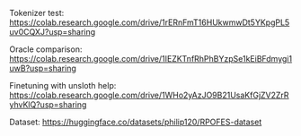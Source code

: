 Tokenizer test: https://colab.research.google.com/drive/1rERnFmT16HUkwmwDt5YKpgPL5uv0CQXJ?usp=sharing

Oracle comparison: https://colab.research.google.com/drive/1IEZKTnfRhPhBYzpSe1kEiBFdmygi1uwB?usp=sharing

Finetuning with unsloth help: https://colab.research.google.com/drive/1WHo2yAzJO9B21UsaKfGjZV2ZrRyhvKlQ?usp=sharing

Dataset: https://huggingface.co/datasets/philip120/RPOFES-dataset
